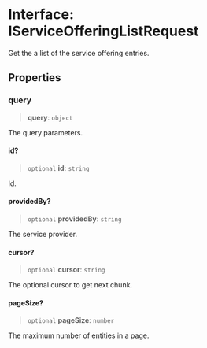 # Interface: IServiceOfferingListRequest

Get the a list of the service offering entries.

## Properties

### query

> **query**: `object`

The query parameters.

#### id?

> `optional` **id**: `string`

Id.

#### providedBy?

> `optional` **providedBy**: `string`

The service provider.

#### cursor?

> `optional` **cursor**: `string`

The optional cursor to get next chunk.

#### pageSize?

> `optional` **pageSize**: `number`

The maximum number of entities in a page.
